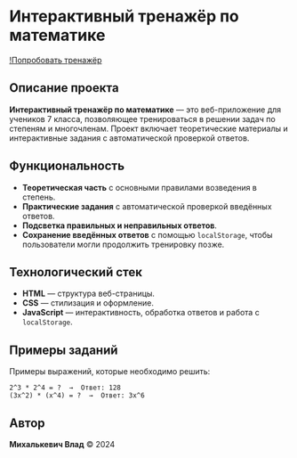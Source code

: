 # Интерактивный тренажёр по математике
[!Попробовать тренажёр]([https://mihalkevitc.github.io/Words_game/](https://mihalkevitc.github.io/for_Stephi/))

## Описание проекта
**Интерактивный тренажёр по математике** — это веб-приложение для учеников 7 класса, позволяющее тренироваться в решении задач по степеням и многочленам. Проект включает теоретические материалы и интерактивные задания с автоматической проверкой ответов.

## Функциональность
- **Теоретическая часть** с основными правилами возведения в степень.
- **Практические задания** с автоматической проверкой введённых ответов.
- **Подсветка правильных и неправильных ответов**.
- **Сохранение введённых ответов** с помощью `localStorage`, чтобы пользователи могли продолжить тренировку позже.

## Технологический стек
- **HTML** — структура веб-страницы.
- **CSS** — стилизация и оформление.
- **JavaScript** — интерактивность, обработка ответов и работа с `localStorage`.

## Примеры заданий
Примеры выражений, которые необходимо решить:
```
2^3 * 2^4 = ?  →  Ответ: 128
(3x^2) * (x^4) = ?  →  Ответ: 3x^6
```

## Автор
**Михалькевич Влад** © 2024

